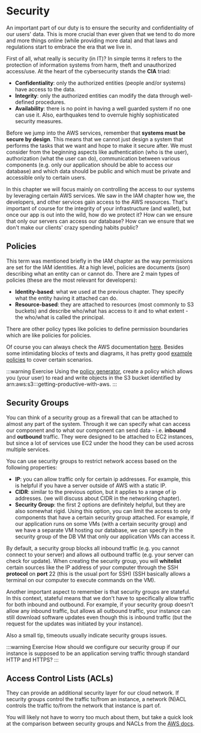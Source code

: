 # Security

An important part of our duty is to ensure the security and confidentiality of our users' data. This is more crucial than ever given that we tend to do more and more things online (while providing more data) and that laws and regulations start to embrace the era that we live in.

First of all, what really is security (in IT)? In simple terms it refers to the protection of information systems from harm, theft and unauthorized access/use. At the heart of the cybersecurity stands the **CIA** triad:

- **Confidentiality**: only the authorized entities (people and/or systems) have access to the data.
- **Integrity**: only the authorized entities can modify the data through well-defined procedures.
- **Availability**: there is no point in having a well guarded system if no one can use it. Also, earthquakes tend to overrule highly sophisticated security measures.

Before we jump into the AWS services, remember that **systems must be secure by design**. This means that we cannot just design a system that performs the tasks that we want and hope to make it secure after. We must consider from the beginning aspects like authentication (who is the user), authorization (what the user can do), communication between various components (e.g. only our application should be able to access our database) and which data should be public and which must be private and accessible only to certain users.

In this chapter we will focus mainly on controlling the access to our systems by leveraging certain AWS services. We saw in the IAM chapter how we, the developers, and other services gain access to the AWS resources. That's important of course for the integrity of your infrastructure (and wallet), but once our app is out into the wild, how do we protect it? How can we ensure that only our servers can access our database? How can we ensure that we don't make our clients' crazy spending habits public?

## Policies

This term was mentioned briefly in the IAM chapter as the way permissions are set for the IAM identities. At a high level, policies are documents (json) describing what an entity can or cannot do. There are 2 main types of policies (these are the most relevant for developers):

- **Identity-based**: what we used at the previous chapter. They specify what the entity having it attached can do.
- **Resource-based**: they are attached to resources (most commonly to S3 buckets) and describe who/what has access to it and to what extent - the who/what is called the principal.

There are other policy types like policies to define permission boundaries which are like policies for policies.

Of course you can always check the AWS documentation [here](https://docs.aws.amazon.com/IAM/latest/UserGuide/access_policies.html). Besides some intimidating blocks of texts and diagrams, it has pretty good [example policies](https://docs.aws.amazon.com/IAM/latest/UserGuide/access_policies_examples.html) to cover certain scenarios.

:::warning Exercise
Using the [policy generator](https://awspolicygen.s3.amazonaws.com/policygen.html), create a policy which allows you (your user) to read and write objects in the S3 bucket identified by arn:aws:s3:::getting-productive-with-aws.
:::

## Security Groups

You can think of a security group as a firewall that can be attached to almost any part of the system. Through it we can specify what can access our component and to what our component can send data - i.e. **inbound** and **outbound** traffic. They were designed to be attached to EC2 instances, but since a lot of services use EC2 under the hood they can be used across multiple services.

You can use security groups to restrict network access based on the following properties:

- **IP**: you can allow traffic only for certain ip addresses. For example, this is helpful if you have a server outside of AWS with a static IP.
- **CIDR**: similar to the previous option, but it applies to a range of ip addresses. (we will discuss about CIDR in the networking chapter).
- **Security Group**: the first 2 options are definitely helpful, but they are also somewhat rigid. Using this option, you can limit the access to only components that have a certain security group attached. For example, if our application runs on some VMs (with a certain security group) and we have a separate VM hosting our database, we can specify in the security group of the DB VM that only our application VMs can access it.

By default, a security group blocks all inbound traffic (e.g. you cannot connect to your server) and allows all outbound traffic (e.g. your server can check for update). When creating the security group, you will **whitelist** certain sources like the IP address of your computer through the SSH **protocol** on **port** 22 (this is the usual port for SSH) (SSH basically allows a terminal on our computer to execute commands on the VM).

Another important aspect to remember is that security groups are stateful. In this context, stateful means that we don't have to specifically allow traffic for both inbound and outbound. For example, if your security group doesn't allow any inbound traffic, but allows all outbound traffic, your instance can still download software updates even though this is inbound traffic (but the request for the updates was initiated by your instance).

Also a small tip, timeouts usually indicate security groups issues.

:::warning Exercise
How should we configure our security group if our instance is supposed to be an application serving traffic through standard HTTP and HTTPS?
:::

## Access Control Lists (ACLs)

They can provide an additional security layer for our cloud network. If security groups control the traffic to/from an instance, a network (N)ACL controls the traffic to/from the network that instance is part of.

You will likely not have to worry too much about them, but take a quick look at the comparison between security groups and NACLs from the [AWS docs](https://docs.aws.amazon.com/vpc/latest/userguide/VPC_Security.html#VPC_Security_Comparison).
